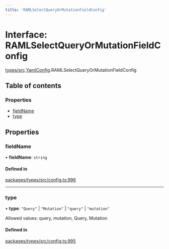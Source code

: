 ```yaml
---
title: 'RAMLSelectQueryOrMutationFieldConfig'
---
```


# Interface: RAMLSelectQueryOrMutationFieldConfig

[types/src](../modules/types_src).[YamlConfig](../modules/types_src.YamlConfig).RAMLSelectQueryOrMutationFieldConfig

## Table of contents

### Properties

- [fieldName](types_src.YamlConfig.RAMLSelectQueryOrMutationFieldConfig#fieldname)
- [type](types_src.YamlConfig.RAMLSelectQueryOrMutationFieldConfig#type)

## Properties

### fieldName

• **fieldName**: `string`

#### Defined in

[packages/types/src/config.ts:996](https://github.com/Urigo/graphql-mesh/blob/master/packages/types/src/config.ts#L996)

___

### type

• **type**: ``"Query"`` \| ``"Mutation"`` \| ``"query"`` \| ``"mutation"``

Allowed values: query, mutation, Query, Mutation

#### Defined in

[packages/types/src/config.ts:995](https://github.com/Urigo/graphql-mesh/blob/master/packages/types/src/config.ts#L995)
